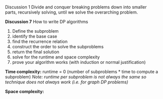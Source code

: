 

Discussion 1
Divide and conquer
breaking problems down into smaller parts, recursively solving, until we solve the overarching problem.


**Discussion 7**
How to write DP algorithms

1. Define the subproblem
2. identify the base case
3. find the recurrence relation
4. construct the order to solve the subproblems
5. return the final solution
6. solve for the runtime and space complexity
7. prove your algorithm works (with induction or normal justification)

**Time complexity:** runtime = 0 (number of subproblems * time to compute a subproblem)
*Note: runtime per subproblem is not always the same so technique does not always work (i.e. for graph DP problems)*

**Space complexity:**


